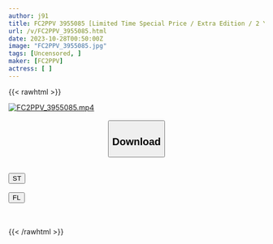 ```yaml
---
author: j91
title: FC2PPV 3955085 [Limited Time Special Price / Extra Edition / 2 Young Wives] 2 Newlywed Married Women And 1 Cock. The Erotic Cries Of A Young Wife Who Is Attacked By A Man And A Woman
url: /v/FC2PPV_3955085.html
date: 2023-10-28T00:50:00Z
image: "FC2PPV_3955085.jpg"
tags: [Uncensored, ]
maker: [FC2PPV]
actress: [ ]
---
```



{{< rawhtml >}}

<div class="video" data-videoid="a7B9ReQOzBTx1dy">
    <a href="javascript:;">
        <img src="https://my.j91.asia/v/FC2PPV_3955085.jpg" width="WIDTH" height="HEIGHT" alt="FC2PPV_3955085.mp4" loading="lazy">
    </a>
</div>

<script type="text/javascript" src="https://j91.asia/asset/on-demand-st.js"></script>

<br>
  <link rel="stylesheet" href="https://j91.asia/asset/bs5.css">
  
  <center>
  <button class="btn btn-primary" type="button" data-bs-toggle="collapse" data-bs-target=".multi-collapse" aria-expanded="false" aria-controls="multiCollapseExample1 multiCollapseExample2"><h2>Download</h2></button></center>
</p>
<div class="row">
  <div class="col">
    <div class="collapse multi-collapse" id="multiCollapseExample1">
      <div class="card card-body">
	      	      <br>
<div class="buttons">  
<a href="https://streamtape.to/v/a7B9ReQOzBTx1dy"><button class="btn-hover color-3"><i class="fa fa-download"></i> ST</button></a></div>
    </div>
  </div>
</div>
  <div class="col">
    <div class="collapse multi-collapse" id="multiCollapseExample2">
      <div class="card card-body">
	      <br>
<div class="buttons">
    <a href="https://filelions.online/f/zd2gv4rrp8on"><button class="btn-hover color-9"><i class="fa fa-download"></i> FL</button></a></div>
<br><br>
      </div>
    </div>
  </div>
</div>

{{< /rawhtml >}}